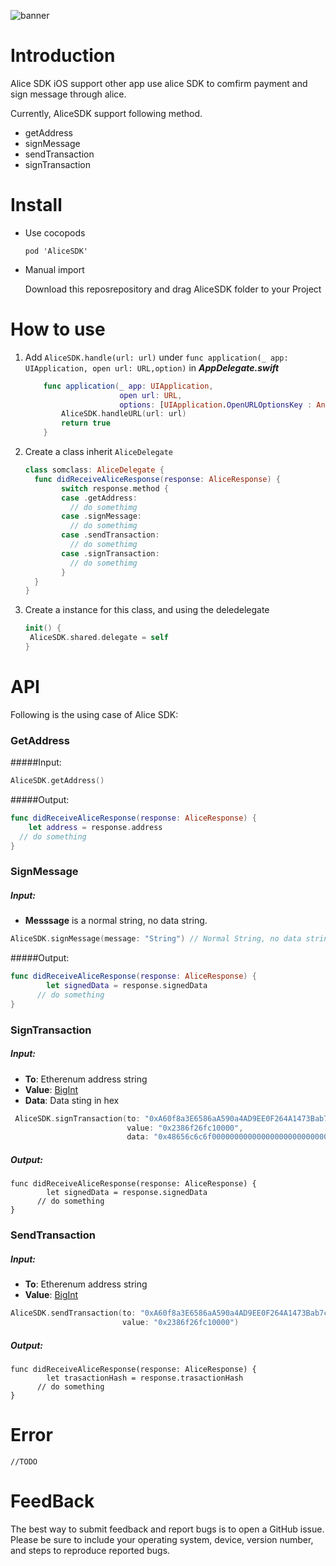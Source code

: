 ![banner](https://github.com/alicedapp/AliceX/blob/master/src/AliceAssets/alice-banner.png)

# Introduction

Alice SDK iOS support other app use alice SDK to comfirm payment and sign message through alice.

Currently, AliceSDK support following method.

- getAddress
- signMessage
- sendTransaction
- signTransaction

# Install

- Use cocopods

  ```
  pod 'AliceSDK'
  ```

- Manual import

  Download this reposrepository and drag AliceSDK folder to your Project



# How to use

1. Add `AliceSDK.handle(url: url)` under `func application(_ app: UIApplication, open url: URL,option)` in ***AppDelegate.swift***

   ```swift
       func application(_ app: UIApplication, 
                        open url: URL, 
                        options: [UIApplication.OpenURLOptionsKey : Any] = [:]) -> Bool {
           AliceSDK.handleURL(url: url)
           return true
       }
   ```

   

2. Create a class inherit `AliceDelegate`

   ```swift
   class somclass: AliceDelegate {
     func didReceiveAliceResponse(response: AliceResponse) {
           switch response.method {
           case .getAddress:
             // do somethimg
           case .signMessage:
             // do somethimg
           case .sendTransaction:
             // do somethimg
           case .signTransaction:
             // do somethimg
           }
     }
   }
   ```

3. Create a instance for this class, and using the deledelegate 

   ```swift
   init() {
   	AliceSDK.shared.delegate = self
   }
   ```



# API

Following is the using case of Alice SDK:

### GetAddress

#####Input:

```swift
AliceSDK.getAddress()
```

#####Output:

```swift
func didReceiveAliceResponse(response: AliceResponse) {
	let address = response.address
  // do something
}
```

### SignMessage

##### Input:

- **Messsage** is a normal string, no data string.

```swift
AliceSDK.signMessage(message: "String") // Normal String, no data string
```

#####Output:

```swift
func didReceiveAliceResponse(response: AliceResponse) {
		let signedData = response.signedData
	  // do something
}
```



### SignTransaction

##### Input:

- **To**: Etherenum address string
- **Value**: [BigInt](https://github.com/attaswift/BigInt)
- **Data**: Data sting in hex

```swift
 AliceSDK.signTransaction(to: "0xA60f8a3E6586aA590a4AD9EE0F264A1473Bab7cB",
                          value: "0x2386f26fc10000",
                          data: "0x48656c6c6f000000000000000000000000000000000000000000000000000000")
```

##### Output:

```
func didReceiveAliceResponse(response: AliceResponse) {
		let signedData = response.signedData
	  // do something
}
```



### SendTransaction

##### Input:

- **To**: Etherenum address string
- **Value**: [BigInt](https://github.com/attaswift/BigInt)

```swift
AliceSDK.sendTransaction(to: "0xA60f8a3E6586aA590a4AD9EE0F264A1473Bab7cB",
                         value: "0x2386f26fc10000")
```

##### Output:

```
func didReceiveAliceResponse(response: AliceResponse) {
		let trasactionHash = response.trasactionHash
	  // do something
}
```



# Error

`//TODO`



# FeedBack

The best way to submit feedback and report bugs is to open a GitHub issue.
Please be sure to include your operating system, device, version number, and
steps to reproduce reported bugs.